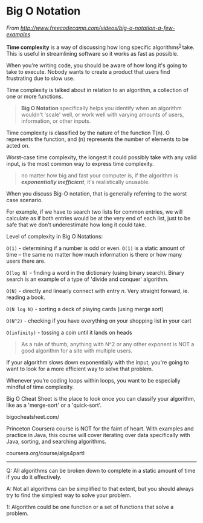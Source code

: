 # Big O Notation

*From http://www.freecodecamp.com/videos/big-o-notation-a-few-examples*

**Time complexity** is a way of discussing how long specific algorithms<sup>[1](#1)</sup> take. This is useful in streamlining software so it works as fast as possible.

When you're writing code, you should be aware of how long it's going to take to execute. Nobody wants to create a product that users find frustrating due to slow use.

Time complexity is talked about in relation to an algorithm, a collection of one or more functions.

>**Big O Notation** specifically helps you identify when an algorithm wouldn't 'scale' well, or work well with varying amounts of users, information, or other inputs.

Time complexity is classified by the nature of the function T(n). O represents the function, and (n) represents the number of elements to be acted on.

Worst-case time complexity, the longest it could possibly take with any valid input, is the most common way to express time complexity.

>no matter how big and fast your computer is, if the algorithm is ***exponentially inefficient***, it's realistically unusable.

When you discuss Big-O notation, that is generally referring to the worst case scenario.

For example, if we have to search two lists for common entries, we will calculate as if both entries would be at the very end of each list, just to be safe that we don't underestimate how long it could take. 

Level of complexity in Big O Notations:

`O(1)` - determining if a number is odd or even. `O(1)` is a static amount of time – the same no matter how much information is there or how many users there are.

`O(log N)` - finding a word in the dictionary (using binary search). Binary search is an example of a type of 'divide and conquer' algorithm.

`O(N)` - directly and linearly connect with entry _n_. Very straight forward, ie. reading a book.

`O(N log N)` - sorting a deck of playing cards (using merge sort)

`O(N^2)` - checking if you have everything on your shopping list in your cart

`O(infinity)` - tossing a coin until it lands on heads

>As a rule of thumb, anything with N^2 or any other exponent is NOT a good algorithm for a site with multiple users.

If your algorithm slows down exponentially with the input, you're going to want to look for a more efficient way to solve that problem.

Whenever you’re coding loops within loops, you want to be especially mindful of time complexity.

Big O Cheat Sheet is the place to look once you can classify your algorithm, like as a 'merge-sort' or a 'quick-sort'.

bigocheatsheet.com/

Princeton Coursera course is NOT for the faint of heart. With examples and practice in Java, this course will cover iterating over data specifically with Java, sorting, and searching algorithms.

coursera.org/course/algs4partI

---

Q: All algorithms can be broken down to complete in a static amount of time if you do it effectively.

A: Not all algorithms can be simplified to that extent, but you should always try to find the simplest way to solve your problem.

<a id="1">1</a>: Algorithm could be one function or a set of functions that solve a problem.